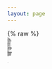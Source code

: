 ```yaml
---
layout: page
---
```

{% raw %}
<code style="white-space:pre; font-size:0.03em; line-height:1.1; display:block">
                             ▖▖                                        
                         ▟█  ▙██▙   ▗                                  
                        ▐▛▛▞▐█████ ▟███▟▛                              
                      ▖ ▖▜▟████████████▛▖▗▌▖                           
                    ▝▘▐▟█▟██████████████████▟▙                         
                   ▐█▗▐▟████ ▘   ▝▝████████████▙                       
               ▗   ▐██ ▛█          ▜█████████████▘ ▖                   
              ▗ ▟██████▞▘▜▘        ▐██████████▟▙█▙█▖                   
           ▗██████████▛▘       ▗▟ ▖ ▜███▛█████████ ▌                   
          ▚█▟██████▟▟▛          ▟█▟▟▟█████████████▟▌  ▖                
          ▝   ▛▛█████▌     ▗▟█████████████▛   █▛▜██▚██▛▘▗▗▖            
                ▚▟█▘      ▐██████████████▌ ▗      ▐██▙  ███▘           
                            ▜██████ ▛▜██▌ ▐██ ▟▌  ▝   ▜███▛            
                          ▟▙███▟███▖  ██▘▐█████▘       ▘ ▜▙▖           
                   █ ▖ ▟█▙██████▛▘▝▜▚▟███████▜█▙▖                      
               ▗   ▞██ ███████▖ ▘   ▝███▜█████▜▜█▙▖                    
               ▐███████▛    ▘▝▘     ▐█▛▘ ▛████▌ ▝ ▘                    
                ███▛▛▜ ▞           ▗███   ▜████ ▗                      
                ▞▜▛▘██ ██          ██▛▜▟█▟▙  ▜███                      
               ▐██▙▙█▙██▙▘     ▗ ███▌ ▐███▙▖▖  ██▙                     
               ▐██████████    ▟▜███▙▌  ▝▜█████▌ ▘▝ ▌                   
           ▗▗█▟██▟███████▛▐▙▟█▙█▛▜█▜▜   ▝▝ ███▛▘                       
         ▜▙██████████▛   ▘ ▐██▌          ▗▗▞                           
         ▟███▛ ▜ ▜▛▜▛▘     ██▛         ▗▛███ ▙                         
     ▘▛▙▞▜▜▛ ▘       ▗   ▗██▛       ▙ ▘▐ ▐████▌▝▘                      
      ▝    ▘ ▖  ▟██▙▟▙█▙▙▟██▙     █ ██ ▟▙██▙███▙                       
           ▗ ▜█████████████████  ▜███████████████▌                     
           ▟██████████████████▌  ▘   ▜████████████▟█▌▗▖                
         ▜▖▝ ▜▞▜██████▜█████▌         ▜█████████████▙██▜▙              
        ▗▗██████████▌  ▝ ▜███▙        ▝  ▜████████████▙▟▙▖             
      ▖ ▐█████████▛       ▝███▌           ▝ █████████████▙▖            
      ▌▜▟▜████████▘        ▝████▖            ▝▜████████████▌           
      ▝ ███████  ▘          ▝▜███▖            ▝ ▜▜███████▛             
       ▝█████▛▘              ▝███▖              ▝▘▛  ███ ▘             
           ▛▘                ▐████▙                   ▜▛▝              
                            ▟████████▙                ▝                
                          ▟█████████████   ▖                           
             ▟█▜███████▟██████████████████████████▙                    
           ▟█▛███████████████████████████████▛█████▌                   
          ▐███████████████████████▙█████████████████                   
           ▝▜█████████████████████████████████████                     
             ▜███████████████████████████████████▌                     
             ▝██████████████████████████████████▛                      
              ▐█████████████████████████████████▌                      
              ▝████████████████████████████████▛                       
               ▜███████████████████████████████▌                       
               ▐███████████████████████████████▌                       
               ▐█████                    ▜█████▘

{% endraw %}
